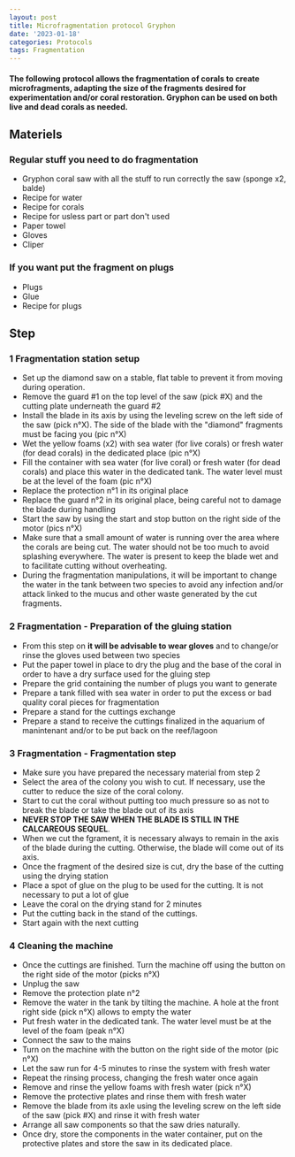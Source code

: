 ```yaml
---
layout: post
title: Microfragmentation protocol Gryphon
date: '2023-01-18'
categories: Protocols
tags: Fragmentation
---
```

#### The following protocol allows the fragmentation of corals to create microfragments, adapting the size of the fragments desired for experimentation and/or coral restoration. Gryphon can be used on both live and dead corals as needed. 

## Materiels
### Regular stuff you need to do fragmentation
- Gryphon coral saw with all the stuff to run correctly the saw (sponge x2, balde)
- Recipe for water 
- Recipe for corals 
- Recipe for usless part or part don't used
- Paper towel
- Gloves 
- Cliper 

### If you want put the fragment on plugs
- Plugs 
- Glue 
- Recipe for plugs 

## Step 
### 1 Fragmentation station setup
- Set up the diamond saw on a stable, flat table to prevent it from moving during operation. 
- Remove the guard #1 on the top level of the saw (pick #X) and the cutting plate underneath the guard #2
- Install the blade in its axis by using the leveling screw on the left side of the saw (pick n°X). The side of the blade with the "diamond" fragments must be facing you (pic n°X)
- Wet the yellow foams (x2) with sea water (for live corals) or fresh water (for dead corals) in the dedicated place (pic n°X) 
- Fill the container with sea water (for live coral) or fresh water (for dead corals) and place this water in the dedicated tank. The water level must be at the level of the foam (pic n°X) 
- Replace the protection n°1 in its original place 
- Replace the guard n°2 in its original place, being careful not to damage the blade during handling
- Start the saw by using the start and stop button on the right side of the motor (pics n°X)
- Make sure that a small amount of water is running over the area where the corals are being cut. The water should not be too much to avoid splashing everywhere. The water is present to keep the blade wet and to facilitate cutting without overheating. 
- During the fragmentation manipulations, it will be important to change the water in the tank between two species to avoid any infection and/or attack linked to the mucus and other waste generated by the cut fragments.

### 2 Fragmentation - Preparation of the gluing station 
- From this step on **it will be advisable to wear gloves** and to change/or rinse the gloves used between two species
- Put the paper towel in place to dry the plug and the base of the coral in order to have a dry surface used for the gluing step
- Prepare the grid containing the number of plugs you want to generate
- Prepare a tank filled with sea water in order to put the excess or bad quality coral pieces for fragmentation 
- Prepare a stand for the cuttings exchange 
- Prepare a stand to receive the cuttings finalized in the aquarium of manintenant and/or to be put back on the reef/lagoon

### 3 Fragmentation - Fragmentation step 
- Make sure you have prepared the necessary material from step 2
- Select the area of the colony you wish to cut. If necessary, use the cutter to reduce the size of the coral colony. 
- Start to cut the coral without putting too much pressure so as not to break the blade or take the blade out of its axis
- **NEVER STOP THE SAW WHEN THE BLADE IS STILL IN THE CALCAREOUS SEQUEL**.
- When we cut the fgrament, it is necessary always to remain in the axis of the blade during the cutting. Otherwise, the blade will come out of its axis.
- Once the fragment of the desired size is cut, dry the base of the cutting using the drying station
- Place a spot of glue on the plug to be used for the cutting. It is not necessary to put a lot of glue
- Leave the coral on the drying stand for 2 minutes 
- Put the cutting back in the stand of the cuttings. 
- Start again with the next cutting

### 4 Cleaning the machine
- Once the cuttings are finished. Turn the machine off using the button on the right side of the motor (picks n°X)
- Unplug the saw
- Remove the protection plate n°2
- Remove the water in the tank by tilting the machine. A hole at the front right side (pick n°X) allows to empty the water
- Put fresh water in the dedicated tank. The water level must be at the level of the foam (peak n°X)
- Connect the saw to the mains 
- Turn on the machine with the button on the right side of the motor (pic n°X)
- Let the saw run for 4-5 minutes to rinse the system with fresh water
- Repeat the rinsing process, changing the fresh water once again
- Remove and rinse the yellow foams with fresh water (pick n°X)
- Remove the protective plates and rinse them with fresh water
- Remove the blade from its axle using the leveling screw on the left side of the saw (pick #X) and rinse it with fresh water
- Arrange all saw components so that the saw dries naturally.
- Once dry, store the components in the water container, put on the protective plates and store the saw in its dedicated place. 


